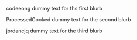 codeeong
dummy text for ths first blurb
<!--author-->
ProcessedCooked
dummy text for the second blurb
<!--author-->

jordancjq
dummy text for the third blurb
<!--author-->